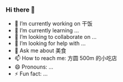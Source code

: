 ### Hi there 👋

- 🔭 I’m currently working on 干饭
- 🌱 I’m currently learning ...
- 👯 I’m looking to collaborate on ...
- 🤔 I’m looking for help with ...
- 💬 Ask me about 美食
- 📫 How to reach me: 方圆 500m 的小吃店
- 😄 Pronouns: ...
- ⚡ Fun fact: ...

<!--
**summertzz/summertzz** is a ✨ _special_ ✨ repository because its `README.md` (this file) appears on your GitHub profile.

Here are some ideas to get you started:

- 🔭 I’m currently working on ...
- 🌱 I’m currently learning ...
- 👯 I’m looking to collaborate on ...
- 🤔 I’m looking for help with ...
- 💬 Ask me about ...
- 📫 How to reach me: ...
- 😄 Pronouns: ...
- ⚡ Fun fact: ...
-->
